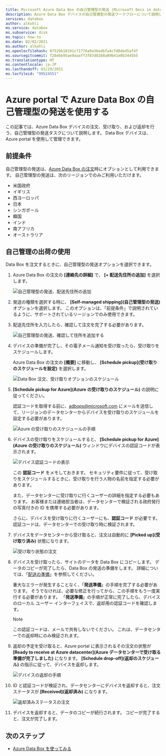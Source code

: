 ```yaml
---
title: Microsoft Azure Data Box の自己管理型の発送 |Microsoft Docs in data
description: Azure Data Box デバイスの自己管理型の発送ワークフローについて説明します。
services: databox
author: alkohli
ms.service: databox
ms.subservice: disk
ms.topic: how-to
ms.date: 02/02/2021
ms.author: alkohli
ms.openlocfilehash: 07529b18191c71776a9a36edbfa4cfd8ded5af4f
ms.sourcegitcommit: f28ebb95ae9aaaff3f87d8388a09b41e0b3445b5
ms.translationtype: HT
ms.contentlocale: ja-JP
ms.lasthandoff: 03/29/2021
ms.locfileid: "99524551"
---
```

# <a name="use-self-managed-shipping-for-azure-data-box-in-the-azure-portal"></a>Azure portal で Azure Data Box の自己管理型の発送を使用する

この記事では、Azure Data Box デバイスの注文、受け取り、および返却を行う、自己管理型の発送タスクについて説明します。 Data Box デバイスは、Azure portal を使用して管理できます。

## <a name="prerequisites"></a>前提条件

自己管理型の発送は、[Azure Data Box の注文](data-box-deploy-ordered.md)時にオプションとして利用できます。 自己管理型の発送は、次のリージョンでのみご利用いただけます。

* 米国政府
* イギリス
* 西ヨーロッパ
* 日本
* シンガポール
* 韓国
* インド
* 南アフリカ
* オーストラリア

## <a name="use-self-managed-shipping"></a>自己管理の出荷の使用

Data Box を注文するときに、自己管理型の発送オプションを選択できます。

1. Azure Data Box の注文の **[連絡先の詳細]** で、 **[+ 配送先住所の追加]** を選択します。
 
   ![自己管理型の発送、配送先住所の追加](media\data-box-portal-customer-managed-shipping\choose-self-managed-shipping-1.png)

2. 発送の種類を選択する時に、 **[Self-managed shipping]\(自己管理型の発送\)** オプションを選択します。 このオプションは、「前提条件」で説明されているように、サポートされているリージョンでのみ使用できます。

3. 配送先住所を入力したら、確認して注文を完了する必要があります。

   ![自己管理型の発送、確認して住所を追加する](media\data-box-portal-customer-managed-shipping\choose-self-managed-shipping-2.png)

4. デバイスの準備が完了し、その電子メール通知を受け取ったら、受け取りをスケジュールします。

   Azure Data Box の注文の **[概要]** に移動し、 **[Schedule pickup]\(受け取りのスケジュールを設定\)** を選択します。

   ![Data Box 注文、受け取りオプションのスケジュール](media\data-box-portal-customer-managed-shipping\data-box-portal-schedule-pickup-01.png)

5. **[Schedule pickup for Azure]\(Azure の受け取りのスケジュール\)** の説明に従ってください。

   認証コードを取得する前に、[adbops@microsoft.com](mailto:adbops@microsoft.com) にメールを送信して、リージョンのデータセンターからデバイスを受け取りのスケジュールを設定する必要があります。

   ![Azure の受け取りのスケジュールの手順](media\data-box-portal-customer-managed-shipping\data-box-portal-schedule-pickup-email-01.png)

6. デバイスの受け取りをスケジュールすると、 **[Schedule pickup for Azure]\(Azure の受け取りのスケジュール\)** ウィンドウにデバイスの認証コードが表示されます。

   ![デバイス認証コードの表示](media\data-box-portal-customer-managed-shipping\data-box-portal-auth-01b.png)

   この **認証コード** をメモしておきます。 セキュリティ要件に従って、受け取りをスケジュールするときに、受け取りを行う人物の名前を指定する必要があります。

   また、データセンターに受け取りに行くユーザーの詳細を指定する必要もあります。 お客様または連絡担当者は、データセンターで検証される政府発行の写真付きの ID を携帯する必要があります。

   さらに、デバイスを受け取りに行くユーザーにも、**認証コード** が必要です。 認証コードは、データセンターでの受け取り時に検証されます。

7. デバイスをデータセンターから受け取ると、注文は自動的に **[Picked up]\(受け取り済み\)** 状態になります。

    ![受け取り状態の注文](media\data-box-portal-customer-managed-shipping\data-box-portal-picked-up-boxed-01.png)

8. デバイスを受け取ったら、サイトのデータを Data Box にコピーします。 データのコピーが完了したら、Data Box の発送の準備をします。 詳細については、「[配送の準備](data-box-deploy-picked-up.md#prepare-to-ship)」を参照してください。

   重大なエラーが発生することなく、「**発送準備**」の手順を完了する必要があります。 そうでなければ、必要な修正を行ってから、この手順をもう一度実行する必要があります。 「**発送準備**」の手順が正常に完了したら、デバイスのローカル ユーザー インターフェイスで、返却用の認証コードを確認します。

   > [!NOTE]
   > この認証コードは、メールで共有しないでください。 これは、データセンターでの返却時にのみ検証されます。

9. 返却の予定を受け取ると、Azure portal に表示されるその注文の状態が **[Ready to receive at Azure datacenter]\(Azure データセンターで受け取る準備が完了しました\)** になります。 **[Schedule drop-off]\(返却のスケジュール\)** の指示に従って、デバイスを返却します。

   ![デバイスの返却の手順](media\data-box-portal-customer-managed-shipping\data-box-portal-received-complete-02b.png)

10. ID と認証コードが検証され、データセンターにデバイスを返却すると、注文ステータスが **[Received]\(返却済み\)** になります。

    ![返却済みステータスの注文](media\data-box-portal-customer-managed-shipping\data-box-portal-received-complete-01.png)

11. デバイスを返却すると、データのコピーが続行されます。 コピーが完了すると、注文が完了します。

## <a name="next-steps"></a>次のステップ

* [Azure Data Box を使ってみる](data-box-quickstart-portal.md)
